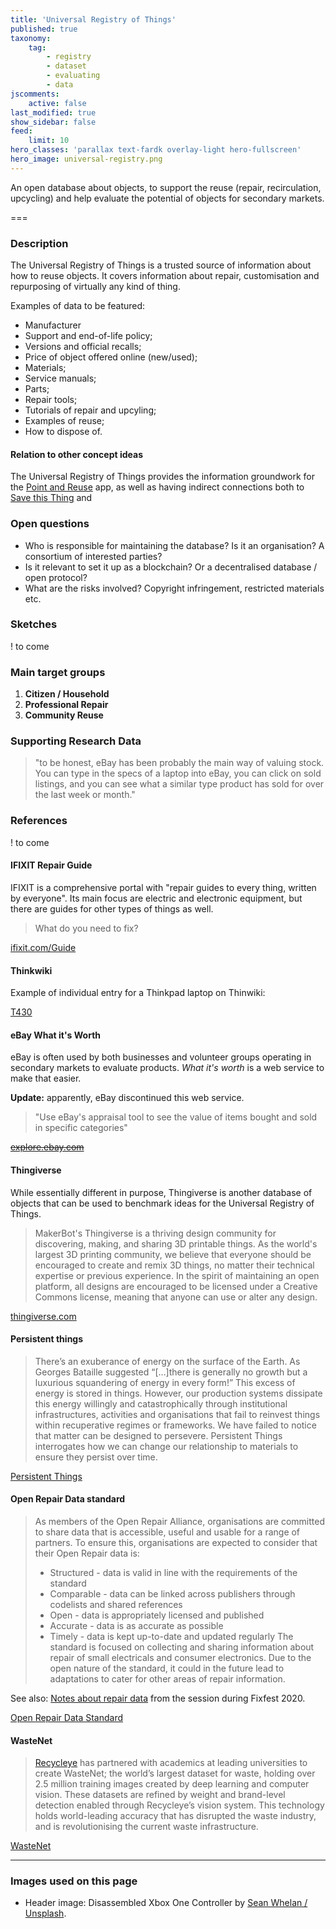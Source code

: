 ```yaml
---
title: 'Universal Registry of Things'
published: true
taxonomy:
    tag:
        - registry
        - dataset
        - evaluating
        - data        
jscomments:
    active: false
last_modified: true
show_sidebar: false
feed:
    limit: 10
hero_classes: 'parallax text-fardk overlay-light hero-fullscreen'
hero_image: universal-registry.png
---
```


An open database about objects, to support the reuse (repair, recirculation, upcycling) and help evaluate the potential of objects for secondary markets.

===

### Description

The Universal Registry of Things is a trusted source of information about how to reuse objects. It covers information about repair, customisation and repurposing of virtually any kind of thing.

Examples of data to be featured:

* Manufacturer
* Support and end-of-life policy;
* Versions and official recalls;
* Price of object offered online (new/used);
* Materials;
* Service manuals;
* Parts;
* Repair tools;
* Tutorials of repair and upcyling;
* Examples of reuse;
* How to dispose of.

#### Relation to other concept ideas

The Universal Registry of Things provides the information groundwork for the [Point and Reuse](../point-reuse) app, as well as having indirect connections both to [Save this Thing](../save-this-thing) and

### Open questions

* Who is responsible for maintaining the database? Is it an organisation? A consortium of interested parties?
* Is it relevant to set it up as a blockchain? Or a decentralised database / open protocol?
* What are the risks involved? Copyright infringement, restricted materials etc.

### Sketches

! to come

### Main target groups

1. **Citizen / Household**
1. **Professional Repair**
1. **Community Reuse**

### Supporting Research Data

> "to be honest, eBay has been probably the main way of valuing stock. You can type in the specs of a laptop into eBay, you can click on sold listings, and you can see what a similar type product has sold for over the last week or month."

### References

! to come

#### IFIXIT Repair Guide

IFIXIT is a comprehensive portal with "repair guides to every thing, written by everyone". Its main focus are electric and electronic equipment, but there are guides for other types of things as well.

> What do you need to fix?

[ifixit.com/Guide](https://www.ifixit.com/Guide)

#### Thinkwiki

Example of individual entry for a Thinkpad laptop on Thinwiki:

[T430](https://www.thinkwiki.org/wiki/Category:T430)


#### eBay What it's Worth

eBay is often used by both businesses and volunteer groups operating in secondary markets to evaluate products. *What it's worth* is a web service to make that easier.

**Update:** apparently, eBay discontinued this web service.

> "Use eBay's appraisal tool to see the value of items bought and sold in specific categories"

~~[explore.ebay.com](https://explore.ebay.com/nokeyword?keywords=&activity=sold&siteId=EBAY-US&trend=all&catid=0&lcf=11&level=1&interval=weekly)~~

#### Thingiverse

While essentially different in purpose, Thingiverse is another database of objects that can be used to benchmark ideas for the Universal Registry of Things.

>  MakerBot's Thingiverse is a thriving design community for discovering, making, and sharing 3D printable things. As the world's largest 3D printing community, we believe that everyone should be encouraged to create and remix 3D things, no matter their technical expertise or previous experience. In the spirit of maintaining an open platform, all designs are encouraged to be licensed under a Creative Commons license, meaning that anyone can use or alter any design.

[thingiverse.com](https://www.thingiverse.com/)

#### Persistent things

> There’s an exuberance of energy on the surface of the Earth. As Georges Bataille suggested “[…]there is generally no growth but a luxurious squandering of energy in every form!” This excess of energy is stored in things. However, our production systems dissipate this energy willingly and catastrophically through institutional infrastructures, activities and organisations that fail to reinvest things within recuperative regimes or frameworks. We have failed to notice that matter can be designed to persevere. Persistent Things interrogates how we can change our relationship to materials to ensure they persist over time.

[Persistent Things](https://www.climate-kic.org/opinion/persistent-things/)

#### Open Repair Data standard

> As members of the Open Repair Alliance, organisations are committed to share data that is accessible, useful and usable for a range of partners.
>To ensure this, organisations are expected to consider that their Open Repair data is:
> - Structured - data is valid in line with the requirements of the standard
> - Comparable - data can be linked across publishers through codelists and shared references
> - Open - data is appropriately licensed and published
> - Accurate - data is as accurate as possible
> - Timely - data is kept up-to-date and updated regularly
> The standard is focused on collecting and sharing information about repair of small electricals and consumer electronics. Due to the open nature of the standard, it could in the future lead to adaptations to cater for other areas of repair information.

See also: [Notes about repair data](https://notes.fixfest.org/p/2020-repairdata) from the session during Fixfest 2020.

[Open Repair Data Standard](https://standard.openrepair.org/)

#### WasteNet

> [Recycleye](https://recycleye.com/) has partnered with academics at leading universities to create WasteNet; the world’s largest dataset for waste, holding over 2.5 million training images created by deep learning and computer vision.
> These datasets are refined by weight and brand-level detection enabled through Recycleye’s vision system. This technology holds world-leading accuracy that has disrupted the waste industry, and is revolutionising the current waste infrastructure.

[WasteNet](https://recycleye.com/wastenet/)


---

### Images used on this page

* Header image: Disassembled Xbox One Controller by [Sean Whelan / Unsplash](https://unsplash.com/photos/NG_a-z0ScM0).
